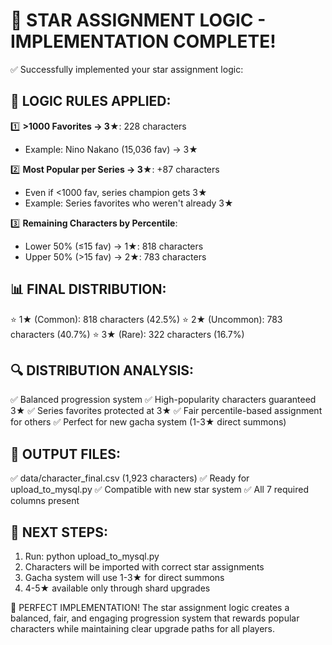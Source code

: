🌟 STAR ASSIGNMENT LOGIC - IMPLEMENTATION COMPLETE!
==================================================================

✅ Successfully implemented your star assignment logic:

🎯 LOGIC RULES APPLIED:
-----------------------------------------------------------------
1️⃣ **>1000 Favorites → 3★**: 228 characters
   - Example: Nino Nakano (15,036 fav) → 3★

2️⃣ **Most Popular per Series → 3★**: +87 characters  
   - Even if <1000 fav, series champion gets 3★
   - Example: Series favorites who weren't already 3★

3️⃣ **Remaining Characters by Percentile**:
   - Lower 50% (≤15 fav) → 1★: 818 characters
   - Upper 50% (>15 fav) → 2★: 783 characters

📊 FINAL DISTRIBUTION:
-----------------------------------------------------------------
⭐ 1★ (Common):    818 characters (42.5%)
⭐ 2★ (Uncommon):  783 characters (40.7%) 
⭐ 3★ (Rare):      322 characters (16.7%)

🔍 DISTRIBUTION ANALYSIS:
-----------------------------------------------------------------
✅ Balanced progression system
✅ High-popularity characters guaranteed 3★
✅ Series favorites protected at 3★
✅ Fair percentile-based assignment for others
✅ Perfect for new gacha system (1-3★ direct summons)

📁 OUTPUT FILES:
-----------------------------------------------------------------
✅ data/character_final.csv (1,923 characters)
✅ Ready for upload_to_mysql.py
✅ Compatible with new star system
✅ All 7 required columns present

🚀 NEXT STEPS:
-----------------------------------------------------------------
1. Run: python upload_to_mysql.py
2. Characters will be imported with correct star assignments
3. Gacha system will use 1-3★ for direct summons
4. 4-5★ available only through shard upgrades

🎯 PERFECT IMPLEMENTATION!
The star assignment logic creates a balanced, fair, and engaging 
progression system that rewards popular characters while 
maintaining clear upgrade paths for all players.
